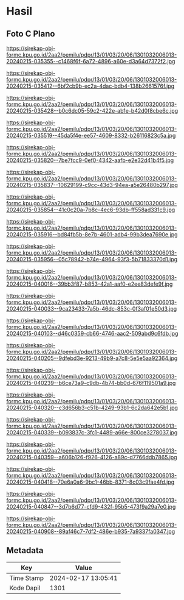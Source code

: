 # Hasil

## Foto C Plano

https://sirekap-obj-formc.kpu.go.id/2aa2/pemilu/pdpr/13/01/03/20/06/1301032006013-20240215-035355--c1468f6f-6a72-4896-a60e-d3a64d7372f2.jpg

https://sirekap-obj-formc.kpu.go.id/2aa2/pemilu/pdpr/13/01/03/20/06/1301032006013-20240215-035412--6bf2cb9b-ec2a-4dac-bdb4-138b2661576f.jpg

https://sirekap-obj-formc.kpu.go.id/2aa2/pemilu/pdpr/13/01/03/20/06/1301032006013-20240215-035428--b0c6dc05-59c2-422e-ab1e-b42d0f8cbe6c.jpg

https://sirekap-obj-formc.kpu.go.id/2aa2/pemilu/pdpr/13/01/03/20/06/1301032006013-20240215-035519--45da5f4e-ee57-4609-8332-b26116823c5a.jpg

https://sirekap-obj-formc.kpu.go.id/2aa2/pemilu/pdpr/13/01/03/20/06/1301032006013-20240215-035820--7be7fcc9-0ef0-4342-aafb-e2e32d41b4f5.jpg

https://sirekap-obj-formc.kpu.go.id/2aa2/pemilu/pdpr/13/01/03/20/06/1301032006013-20240215-035837--10629199-c9cc-43d3-94ea-a5e26480b297.jpg

https://sirekap-obj-formc.kpu.go.id/2aa2/pemilu/pdpr/13/01/03/20/06/1301032006013-20240215-035854--41c0c20a-7b8c-4ec6-93db-ff558ad331c9.jpg

https://sirekap-obj-formc.kpu.go.id/2aa2/pemilu/pdpr/13/01/03/20/06/1301032006013-20240215-035916--bd84fb5b-8e7b-4601-adb4-99b3dea7690e.jpg

https://sirekap-obj-formc.kpu.go.id/2aa2/pemilu/pdpr/13/01/03/20/06/1301032006013-20240215-035956--05c78942-b74e-4964-93f3-5b71833370d1.jpg

https://sirekap-obj-formc.kpu.go.id/2aa2/pemilu/pdpr/13/01/03/20/06/1301032006013-20240215-040016--39bb3f87-b853-42a1-aaf0-e2ee83defe9f.jpg

https://sirekap-obj-formc.kpu.go.id/2aa2/pemilu/pdpr/13/01/03/20/06/1301032006013-20240215-040033--9ca23433-7a5b-46dc-853c-0f3af01e50d3.jpg

https://sirekap-obj-formc.kpu.go.id/2aa2/pemilu/pdpr/13/01/03/20/06/1301032006013-20240215-040103--d46c0359-cb66-4746-aac2-509abd9c6fdb.jpg

https://sirekap-obj-formc.kpu.go.id/2aa2/pemilu/pdpr/13/01/03/20/06/1301032006013-20240215-040205--9dfebd3e-9213-49b9-a7c8-5e5e5aa92364.jpg

https://sirekap-obj-formc.kpu.go.id/2aa2/pemilu/pdpr/13/01/03/20/06/1301032006013-20240215-040239--b6ce73a9-c9db-4b74-bb0d-676f119501a9.jpg

https://sirekap-obj-formc.kpu.go.id/2aa2/pemilu/pdpr/13/01/03/20/06/1301032006013-20240215-040320--c3d656b3-c51b-4249-93b1-6c2da642e5b1.jpg

https://sirekap-obj-formc.kpu.go.id/2aa2/pemilu/pdpr/13/01/03/20/06/1301032006013-20240215-040339--b093837c-3fc1-4489-a66e-800ce3278037.jpg

https://sirekap-obj-formc.kpu.go.id/2aa2/pemilu/pdpr/13/01/03/20/06/1301032006013-20240215-040359--a606b126-f926-4126-a89c-d7766ddb7865.jpg

https://sirekap-obj-formc.kpu.go.id/2aa2/pemilu/pdpr/13/01/03/20/06/1301032006013-20240215-040418--70e6a0a6-9bc1-46bb-8371-8c03c9fae4fd.jpg

https://sirekap-obj-formc.kpu.go.id/2aa2/pemilu/pdpr/13/01/03/20/06/1301032006013-20240215-040847--3d7b6d77-cfd9-432f-95b5-473f9a29a7e0.jpg

https://sirekap-obj-formc.kpu.go.id/2aa2/pemilu/pdpr/13/01/03/20/06/1301032006013-20240215-040908--89af46c7-7df2-486e-b935-7a9337fa0347.jpg


## Metadata

| Key        | Value               |
| ---------- | ------------------- |
| Time Stamp | 2024-02-17 13:05:41 |
| Kode Dapil | 1301                |



